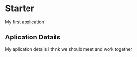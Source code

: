 # Starter
My first application 

## Aplication Details
My aplication details
I think we should meet and work together